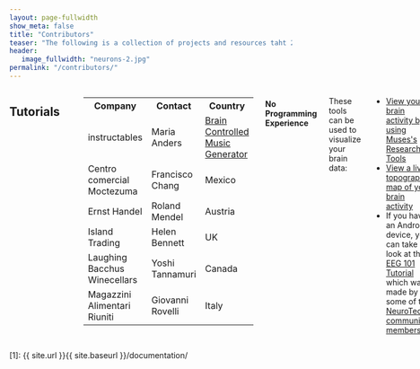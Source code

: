 ```yaml
---
layout: page-fullwidth
show_meta: false
title: "Contributors"
teaser: "The following is a collection of projects and resources taht 2"
header:
   image_fullwidth: "neurons-2.jpg"
permalink: "/contributors/"
---
```

<div class="row">
<div class="medium-4 medium-push-8 columns" markdown="1">

</div><!-- /.medium-4.columns -->


<div class="medium-8 medium-pull-4 columns" markdown="1">

## Tutorials
<hr>

<div class="row">
<div class="large-12 columns" markdown="1">
<table>
  <tr>
    <th>Company</th>
    <th>Contact</th>
    <th>Country</th>
  </tr>
  <tr>
    <td>instructables</td>
    <td>Maria Anders</td>
    <td><a href="http://www.instructables.com/id/Brain-Controlled-Music-Generator-Submitted-by-Ba/">Brain Controlled Music Generator</a></td>
  </tr>
  <tr>
    <td>Centro comercial Moctezuma</td>
    <td>Francisco Chang</td>
    <td>Mexico</td>
  </tr>
  <tr>
    <td>Ernst Handel</td>
    <td>Roland Mendel</td>
    <td>Austria</td>
  </tr>
  <tr>
    <td>Island Trading</td>
    <td>Helen Bennett</td>
    <td>UK</td>
  </tr>
  <tr>
    <td>Laughing Bacchus Winecellars</td>
    <td>Yoshi Tannamuri</td>
    <td>Canada</td>
  </tr>
  <tr>
    <td>Magazzini Alimentari Riuniti</td>
    <td>Giovanni Rovelli</td>
    <td>Italy</td>
  </tr>
</table>
</div>

</div> <!-- end of row -->

#### No Programming Experience

These tools can be used to visualize your brain data:

* [View your brain activity by using Muses's Research Tools](http://developer.choosemuse.com/research-tools/getting-started)
* [View a live topographic map of your brain activity](http://www.brainavatar.com/ebrainavatar-muse.html)
* If you have an Android device, you can take a look at this [EEG 101 Tutorial](https://play.google.com/store/apps/details?id=com.eeg_project&amp;hl=en) which was made by some of the [NeuroTechX community members](https://github.com/NeuroTechX/eeg-101)


#### Some Programming Experience

These are open source projects which require some programming experience in order to implement them:

* [Introduction to Brain Computer Interfaces](https://github.com/bcimontreal/bci_workshop)
* [Using the Muse with Unity](http://developer.choosemuse.com/unity/getting-started)



</div> <!-- end of content column -->
</div> <!-- end of row -->


 [1]: {{ site.url }}{{ site.baseurl }}/documentation/
